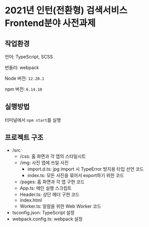 # 2021년 인턴(전환형) 검색서비스 Frontend분야 사전과제

## 작업환경

언어: TypeScript, SCSS

번들러: webpack

Node 버전: `12.20.1`

npm 버전: `6.14.10`

## 실행방법

터미널에서 `npm start`를 실행

## 프로젝트 구조

- /src
  - /css: 홈 화면과 각 앱의 스타일시트
  - /img: 사진 앱에 쓰일 사진
    - import.d.ts: jpg import 시 TypeError 방지용 타입 선언 코드
    - index.ts: 모든 사진을 묶어서 export하기 위한 코드
  - /pages: 홈 화면과 각 앱 구현 코드
  - App.ts: 메인 실행 스크립트
  - Header.ts: 상단 헤더 구현 코드
  - index.html
  - Worker.ts: 알람을 위한 Web Worker 코드
- tsconfig.json: TypeScript 설정
- webpack.config.ts: webpack 설정
